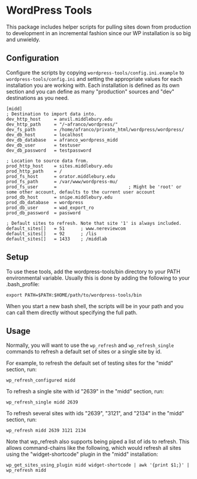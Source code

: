 # WordPress Tools

This package includes helper scripts for pulling sites down from production 
to development in an incremental fashion since our WP installation is so big 
and unwieldy.

## Configuration

Configure the scripts by copying `wordpress-tools/config.ini.example` to 
`wordpress-tools/config.ini` and setting the appropriate values for each 
installation you are working with. Each installation is defined as its own section 
and you can define as many "production" sources and "dev" destinations as you need.

    [midd]
    ; Destination to import data into.
    dev_http_host     = anvil.middlebury.edu
    dev_http_path     = "/~afranco/wordpress/"
    dev_fs_path       = /home/afranco/private_html/wordpress/wordpress/
    dev_db_host       = localhost
    dev_db_database   = afranco_wordpress_midd
    dev_db_user       = testuser
    dev_db_password   = testpassword

    ; Location to source data from.
    prod_http_host    = sites.middlebury.edu
    prod_http_path    = /
    prod_fs_host      = orator.middlebury.edu
    prod_fs_path      = /var/www/wordpress-mu/
    prod_fs_user      =                           ; Might be 'root' or some other account, defaults to the current user account
    prod_db_host      = snipe.middlebury.edu
    prod_db_database  = wordpress
    prod_db_user      = wad_export_ro
    prod_db_password  = password
    
    ; Default sites to refresh. Note that site '1' is always included.
    default_sites[]   = 51		; www.nereviewcom
    default_sites[]   = 92		; /lis
    default_sites[]   = 1433	; /middlab

## Setup

To use these tools, add the wordpress-tools/bin directory to your PATH 
environmental variable. Usually this is done by adding the following to 
your .bash_profile:

    export PATH=$PATH:$HOME/path/to/wordpress-tools/bin

When you start a new bash shell, the scripts will be in your path and you can 
call them directly without specifying the full path.

## Usage

Normally, you will want to use the `wp_refresh` and `wp_refresh_single` 
commands to refresh a default set of sites or a single site by id.

For example, to refresh the default set of testing sites for the "midd" section, run:

    wp_refresh_configured midd

To refresh a single site with id "2639" in the "midd" section, run:

    wp_refresh_single midd 2639

To refresh several sites with ids "2639", "3121", and "2134" in the "midd" section, run:

    wp_refresh midd 2639 3121 2134

Note that wp_refresh also supports being piped a list of ids to refresh. This 
allows command-chains like the following, which would refresh all sites using
the "widget-shortcode" plugin in the "midd" installation:

    wp_get_sites_using_plugin midd widget-shortcode | awk '{print $1;}' | wp_refresh midd



